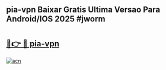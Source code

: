 ## pia-vpn Baixar Gratis Ultima Versao Para Android/IOS 2025 #jworm

# <h2><a href="https://ainizakaria.my?title=pia-vpn&ref=20M">🔗👉 🔴 pia-vpn</a></h2>

[![acn](https://github.com/user-attachments/assets/0f9c940e-d8b0-45ae-aac7-cd30a18b3e1c)](https://ainizakaria.my?title=pia-vpn&ref=20M)

